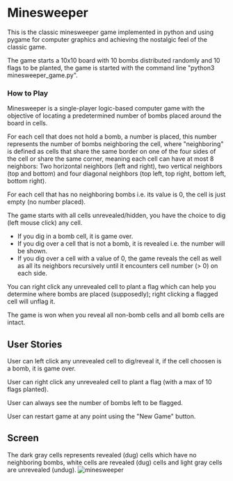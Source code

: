 # Minesweeper
This is the classic minesweeper game implemented in python and using pygame for computer graphics and achieving the nostalgic feel of the classic game.

The game starts a 10x10 board with 10 bombs distributed randomly and 10 flags to be planted, the game is started with the command line "python3 minesweeper_game.py".


### How to Play
Minesweeper is a single-player logic-based computer game with the objective of locating a predetermined number of bombs placed around the board in cells. 

For each cell that does not hold a bomb, a number is placed, this number represents the number of bombs neighboring the cell, where "neighboring" is defined as cells that share the same border on one of the four sides of the cell or share the same corner, meaning each cell can have at most 8 neighbors: Two horizontal neighbors (left and right), two vertical neighbors (top and bottom) and four diagonal neighbors (top left, top right, bottom left, bottom right).

For each cell that has no neighboring bombs i.e. its value is 0, the cell is just empty (no number placed).

The game starts with all cells unrevealed/hidden, you have the choice to dig (left mouse click) any cell. 
- If you dig in a bomb cell, it is game over.
- If you dig over a cell that is not a bomb, it is revealed i.e. the number will be shown.
- If you dig over a cell with a value of 0, the game reveals the cell as well as all its neighbors recursively until it encounters cell number (> 0) on each side.

You can right click any unrevealed cell to plant a flag which can help you determine where bombs are placed (supposedly); right clicking a flagged cell will unflag it.

The game is won when you reveal all non-bomb cells and all bomb cells are intact.


## User Stories
User can left click any unrevealed cell to dig/reveal it, if the cell choosen is a bomb, it is game over.

User can right click any unrevealed cell to plant a flag (with a max of 10 flags planted).

User can always see the number of bombs left to be flagged.

User can restart game at any point using the "New Game" button.

## Screen
The dark gray cells represents revealed (dug) cells which have no neighboring bombs, white cells are revealed (dug) cells and light gray cells are unrevealed (undug).
![minesweeper](https://github.com/LaraKinan/Minesweeper/assets/102249800/b074fdd6-bec6-4cd7-8634-f6c34eaee6f7)
